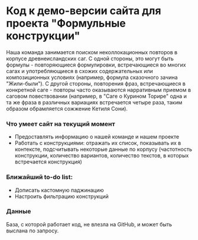 # Код к демо-версии сайта для проекта "Формульные конструкции"

Наша команда занимается поиском неколлокационных повторов в корпусе древнеисландских саг. С одной стороны, это могут быть формулы - повторяющиеся формулировки, встречающиеся во многих сагах и употребляющиеся в схожих содержательных или композиционных условиях (например, формула сказочного зачина "Жили-были"). С другой стороны, повторения фраз, встречающиеся в конкретной саге - повторы часто оказываются нарративным приемом в саговом повествовании (например, в "Саге о Курином Торире" одна и та же фраза в различных вариациях встречается четыре раза, таким образом обрамляется сожжение Кетиля Сони).

### Что умеет сайт на текущий момент
* Предоставлять информацию о нашей команде и нашем проекте
* Работать с конструкциями: отражать их список, показывать их в контексте, подсчитывать некоторые данные по корпусу (частотность конструкции, количество вариантов, количество текстов, в которых встречается конструкция)

###  Ближайший to-do list:
* Дописать кастомную паджинацию
* Настроить фильтрацию конструкций

### Данные
База, с которой работает код, не влезла на GitHub, и может быть выслана по запросу.
